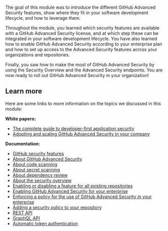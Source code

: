 The goal of this module was to introduce the different GitHub Advanced Security features, show where they fit in your software development lifecycle, and how to leverage them.

Throughout the module, you learned which security features are available with a GitHub Advanced Security license, and at which step these can be integrated in your software development lifecycle. You have also learned how to enable GitHub Advanced Security according to your enterprise plan and how to set up access to the Advanced Security features across your organizations and repositories.

Finally, you saw how to make the most of GitHub Advanced Security by using the Security Overview and the Advanced Security endpoints. You are now ready to roll out GitHub Advanced Security in your organization!

## Learn more

Here are some links to more information on the topics we discussed in this module:

**White papers:**

- [The complete guide to developer-first application security](https://resources.github.com/downloads/GitHubAdvanced%20SecurityEbook.pdf)
- [Adopting and scaling GitHub Advanced Security in your company](https://resources.github.com/whitepapers/Scaling-GitHub-Advanced-Security/)

**Documentation:**

- [GitHub security features](https://docs.github.com/en/code-security/getting-started/github-security-features)
- [About GitHub Advanced Security](https://docs.github.com/en/get-started/learning-about-github/about-github-advanced-security#about-advanced-security-features)
- [About code scanning](https://docs.github.com/en/code-security/code-scanning/automatically-scanning-your-code-for-vulnerabilities-and-errors/about-code-scanning)
- [About secret scanning](https://docs.github.com/en/code-security/secret-scanning/about-secret-scanning)
- [About dependency review](https://docs.github.com/en/code-security/supply-chain-security/understanding-your-software-supply-chain/about-dependency-review)
- [About the security overview](https://docs.github.com/en/code-security/security-overview/about-the-security-overview)
- [Enabling or disabling a feature for all existing repositories](https://docs.github.com/en/organizations/keeping-your-organization-secure/managing-security-and-analysis-settings-for-your-organization#enabling-or-disabling-a-feature-for-all-existing-repositories)
- [Enabling GitHub Advanced Security for your enterprise](https://docs.github.com/en/enterprise-server@3.3/admin/advanced-security/enabling-github-advanced-security-for-your-enterprise)
- [Enforcing a policy for the use of GitHub Advanced Security in your enterprise](https://docs.github.com/en/enterprise-cloud@latest/admin/policies/enforcing-policies-for-your-enterprise/enforcing-policies-for-advanced-security-in-your-enterprise#enforcing-a-policy-for-the-use-of-github-advanced-security-in-your-enterprise)
- [Adding a security policy to your repository](https://docs.github.com/en/code-security/getting-started/adding-a-security-policy-to-your-repository)
- [REST API](https://docs.github.com/en/rest)
- [GraphQL API](https://docs.github.com/en/graphql)
- [Automatic token authentication](https://docs.github.com/en/actions/security-guides/automatic-token-authentication)

